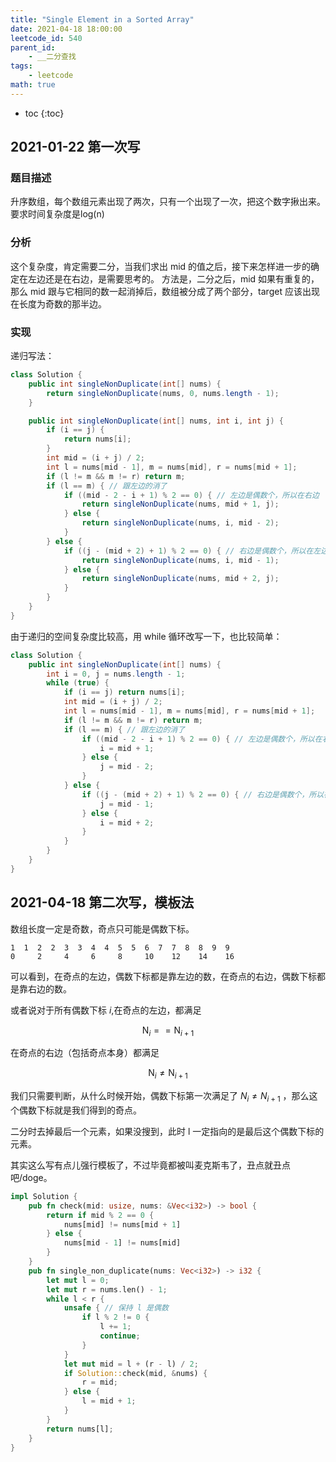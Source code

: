 ```yaml
---
title: "Single Element in a Sorted Array"
date: 2021-04-18 18:00:00
leetcode_id: 540
parent_id: 
    - __二分查找
tags:
    - leetcode
math: true
---
```


* toc
{:toc}

## 2021-01-22 第一次写

### 题目描述
升序数组，每个数组元素出现了两次，只有一个出现了一次，把这个数字揪出来。要求时间复杂度是log(n)

### 分析
这个复杂度，肯定需要二分，当我们求出 mid 的值之后，接下来怎样进一步的确定在左边还是在右边，是需要思考的。
方法是，二分之后，mid 如果有重复的，那么 mid 跟与它相同的数一起消掉后，数组被分成了两个部分，target 应该出现在长度为奇数的那半边。

### 实现

递归写法：
```java
class Solution {
    public int singleNonDuplicate(int[] nums) {
        return singleNonDuplicate(nums, 0, nums.length - 1);
    }

    public int singleNonDuplicate(int[] nums, int i, int j) {
        if (i == j) {
            return nums[i];
        }
        int mid = (i + j) / 2;
        int l = nums[mid - 1], m = nums[mid], r = nums[mid + 1];
        if (l != m && m != r) return m;
        if (l == m) { // 跟左边的消了
            if ((mid - 2 - i + 1) % 2 == 0) { // 左边是偶数个，所以在右边
                return singleNonDuplicate(nums, mid + 1, j);
            } else {
                return singleNonDuplicate(nums, i, mid - 2);
            }
        } else {
            if ((j - (mid + 2) + 1) % 2 == 0) { // 右边是偶数个，所以在左边
                return singleNonDuplicate(nums, i, mid - 1);
            } else {
                return singleNonDuplicate(nums, mid + 2, j);
            }
        }
    }
}
```

由于递归的空间复杂度比较高，用 while 循环改写一下，也比较简单：

```java
class Solution {
    public int singleNonDuplicate(int[] nums) {
        int i = 0, j = nums.length - 1;
        while (true) {
            if (i == j) return nums[i];
            int mid = (i + j) / 2;
            int l = nums[mid - 1], m = nums[mid], r = nums[mid + 1];
            if (l != m && m != r) return m;
            if (l == m) { // 跟左边的消了
                if ((mid - 2 - i + 1) % 2 == 0) { // 左边是偶数个，所以在右边
                    i = mid + 1;
                } else {
                    j = mid - 2;
                }
            } else {
                if ((j - (mid + 2) + 1) % 2 == 0) { // 右边是偶数个，所以在左边
                    j = mid - 1;
                } else {
                    i = mid + 2;
                }
            }
        }
    }
}
```

## 2021-04-18 第二次写，模板法

数组长度一定是奇数，奇点只可能是偶数下标。

```text
1  1  2  2  3  3  4  4  5  5  6  7  7  8  8  9  9
0     2     4     6     8     10    12    14    16
```

可以看到，在奇点的左边，偶数下标都是靠左边的数，在奇点的右边，偶数下标都是靠右边的数。

或者说对于所有偶数下标 $i$,在奇点的左边，都满足

$$
\text{N}_i == \text{N}_{i+1}
$$ 

在奇点的右边（包括奇点本身）都满足

$$
\text{N}_i \neq \text{N}_{i+1}
$$

我们只需要判断，从什么时候开始，偶数下标第一次满足了 $N_i \neq N_{i+1}$ ，那么这个偶数下标就是我们得到的奇点。

二分时去掉最后一个元素，如果没搜到，此时 l 一定指向的是最后这个偶数下标的元素。

其实这么写有点儿强行模板了，不过毕竟都被叫麦克斯韦了，丑点就丑点吧/doge。
```rust
impl Solution {
    pub fn check(mid: usize, nums: &Vec<i32>) -> bool {
        return if mid % 2 == 0 {
            nums[mid] != nums[mid + 1]
        } else {
            nums[mid - 1] != nums[mid]
        }
    }
    pub fn single_non_duplicate(nums: Vec<i32>) -> i32 {
        let mut l = 0;
        let mut r = nums.len() - 1;
        while l < r {
            unsafe { // 保持 l 是偶数
                if l % 2 != 0 {
                    l += 1;
                    continue;
                }
            }
            let mut mid = l + (r - l) / 2;
            if Solution::check(mid, &nums) {
                r = mid;
            } else {
                l = mid + 1;
            }
        }
        return nums[l];
    }
}
```